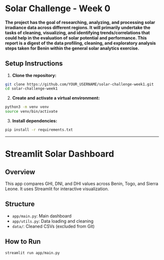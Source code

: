 # Solar Challenge - Week 0
#### The project has the goal of researching, analyzing, and processing solar irradiance data across different regions. It will primarily undertake the tasks of cleaning, visualizing, and identifying trends/correlations that could help in the evaluation of solar potential and performance. This report is a digest of the data profiling, cleaning, and exploratory analysis steps taken for Benin within the general solar analytics exercise.

## Setup Instructions

1. **Clone the repository:**

```bash
git clone https://github.com/YOUR_USERNAME/solar-challenge-week1.git
cd solar-challenge-week1
```

2. **Create and activate a virtual environment:**

```bash
python3 -m venv venv
source venv/bin/activate
```

3. **Install dependencies:**

```bash
pip install -r requirements.txt
```

---
# Streamlit Solar Dashboard

##  Overview
This app compares GHI, DNI, and DHI values across Benin, Togo, and Sierra Leone. It uses Streamlit for interactive visualization.

##  Structure
- `app/main.py`: Main dashboard
- `app/utils.py`: Data loading and cleaning
- `data/`: Cleaned CSVs (excluded from Git)

##  How to Run
```bash
streamlit run app/main.py
